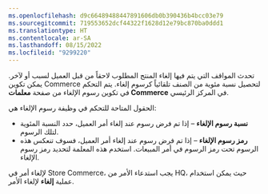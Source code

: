 ```yaml
---
ms.openlocfilehash: d9c66489488447891606db0b390436b4bcc03e79
ms.sourcegitcommit: 719553652dcf44322f1628d12e79bc870ba0ddd1
ms.translationtype: HT
ms.contentlocale: ar-SA
ms.lasthandoff: 08/15/2022
ms.locfileid: "9299220"
---
```

تحدث المواقف التي يتم فيها إلغاء المنتج المطلوب لاحقاً من قبل العميل لسبب أو لآخر. يمكن تكوين Commerce لتحصيل نسبة مئوية من الصنف تلقائياً كرسوم إلغاء. يتم التحكم في تكوين رسوم الإلغاء من صفحة **معلمات Commerce** في المركز الرئيسي. 

الحقول المتاحة للتحكم في وظيفة رسوم الإلغاء هي:

- **نسبة رسوم الإلغاء** – إذا تم فرض رسوم عند إلغاء أمر العميل، حدد النسبة المئوية لتلك الرسوم.
- **رمز رسوم الإلغاء** – إذا تم فرض رسوم عند إلغاء أمر العميل، فسوف تنعكس هذه الرسوم تحت رمز الرسوم في أمر المبيعات. استخدم هذه المعلمة لتحديد رمز رسوم الإلغاء.

لإلغاء أمر في Store Commerce، يجب استدعاء الأمر من HQ، حيث يمكن استخدام عملية **إلغاء** لإلغاء الأمر. 

